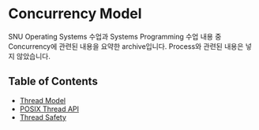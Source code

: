 # Concurrency Model

SNU Operating Systems 수업과 Systems Programming 수업 내용 중 Concurrency에 관련된 내용을 요약한 archive입니다. Process와 관련된 내용은 넣지 않았습니다.

## Table of Contents

* [Thread Model](01_thread.md)
* [POSIX Thread API](02_posix.md)
* [Thread Safety](03_safety.md)
